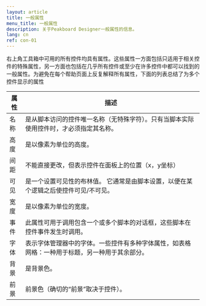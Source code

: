 ```yaml
---
layout: article
title: 一般属性
menu_title: 一般属性
description: 关于Peakboard Designer一般属性的信息。
lang: cn
ref: con-01
---
```


右上角工具箱中可用的所有控件均具有属性。这些属性一方面包括只适用于相关控件的特殊属性，另一方面也包括在几乎所有控件或至少在许多控件中都可以找到的一般属性。为避免在每个帮助页面上反复解释所有属性，下面的列表总结了为多个控件显示的属性

| **属性** | **描述** |
|------------|-------------|
| 名称 |	是从脚本访问的控件唯一名称（无特殊字符）。只有当脚本实际使用控件时，才必须指定其名称。|
| 高度 | 是以像素为单位的高度。|
| 间距 | 不能直接更改，但表示控件在面板上的位置（x，y坐标） |
| 可见    | 是一个设置可见性的布林值。 它通常是由脚本设置，以便在某个逻辑之后使控件可见/不可见。|
| 宽度 |	是以像素为单位的宽度。	|
| 事件 |	此属性可用于调用包含一个或多个脚本的对话框，这些脚本在控件事件发生时调用。	|
| 字体 |	表示字体管理器中的字体。一些控件有多种字体属性，如表格网格：一种用于标题，另一种用于其余部分。	|
| 背景 |	是背景色。
| 前景 |	前景色（确切的“前景”取决于控件）。|

